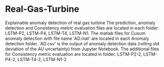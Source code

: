 # Real-Gas-Turbine
Explainable anomaly detection of real gas turbine
The prediction, anomaly detection and Consistency metric evaluation files are located in each folder: LSTM-P2, LSTM-P4, LSTM-T4, LSTM-N1. The matlab files for Cusum anomaly detection with file name 'AD.mat' are located in each Anomaly detection folder. 'AD.csv' is the output of anomaly detection data (rolling std deviation of the AU uncertainty) from Jupyter Notebook. 
The additional files for Consistency metric evaluation are located in folder: LSTM-P2-2, LSTM-P4-2, LSTM-T4-2, LSTM-N1-2
